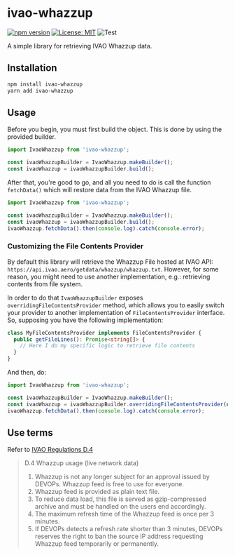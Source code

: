 # ivao-whazzup

[![npm version](https://badge.fury.io/js/ivao-whazzup.svg)](https://badge.fury.io/js/ivao-whazzup)
[![License: MIT](https://img.shields.io/badge/License-MIT-yellow.svg)](https://opensource.org/licenses/MIT)
![Test](https://github.com/jpedroh/ivao-whazzup/workflows/Test/badge.svg)

A simple library for retrieving IVAO Whazzup data.

## Installation

```sh
npm install ivao-whazzup
yarn add ivao-whazzup
```

## Usage

Before you begin, you must first build the object. This is done by using the provided builder.

```typescript
import IvaoWhazzup from 'ivao-whazzup';

const ivaoWhazzupBuilder = IvaoWhazzup.makeBuilder();
const ivaoWhazzup = ivaoWhazzupBuilder.build();
```

After that, you're good to go, and all you need to do is call the function `fetchData()` which will restore data from the IVAO Whazzup file.

```typescript
import IvaoWhazzup from 'ivao-whazzup';

const ivaoWhazzupBuilder = IvaoWhazzup.makeBuilder();
const ivaoWhazzup = ivaoWhazzupBuilder.build();
ivaoWhazzup.fetchData().then(console.log).catch(console.error);
```

### Customizing the File Contents Provider

By default this library will retrieve the Whazzup File hosted at IVAO API: `https://api.ivao.aero/getdata/whazzup/whazzup.txt`. However, for some reason, you might need to use another implementation, e.g.: retrieving contents from file system.

In order to do that `IvaoWhazzupBuilder` exposes `overridingFileContentsProvider` method, which allows you to easily switch your provider to another implementation of `FileContentsProvider` interface. So, supposing you have the following implementation:

```typescript
class MyFileContentsProvider implements FileContentsProvider {
  public getFileLines(): Promise<string[]> {
    // Here I do my specific logic to retrieve file contents
  }
}
```

And then, do:

```typescript
import IvaoWhazzup from 'ivao-whazzup';

const ivaoWhazzupBuilder = IvaoWhazzup.makeBuilder();
const ivaoWhazzup = ivaoWhazzupBuilder.overridingFileContentsProvider(new MyFileContentsProvider()).build();
ivaoWhazzup.fetchData().then(console.log).catch(console.error);
```

## Use terms

Refer to [IVAO Regulations D.4](https://doc.ivao.aero/rules2:regulations#devops)

> D.4 Whazzup usage (live network data)
>
> 1. Whazzup is not any longer subject for an approval issued by DEVOPs. Whazzup feed is free to use for everyone.
> 2. Whazzup feed is provided as plain text file.
> 3. To reduce data load, this file is served as gzip-compressed archive and must be handled on the users end accordingly.
> 4. The maximum refresh time of the Whazzup feed is once per 3 minutes.
> 5. If DEVOPs detects a refresh rate shorter than 3 minutes, DEVOPs reserves the right to ban the source IP address requesting Whazzup feed temporarily or permanently.
